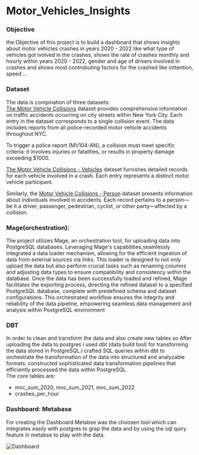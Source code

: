 # Motor_Vehicles_Insights

### Objective

the Objective of this project is to build a dashboard that shows insights about motor vehicles crashes in years 2020 - 2022 
like what type of vehicles got ivolved in the crashes, shows the rate of crashes monthly and hourly within years  2020 - 2022,
gender and age of drivers involved in crashes and shows most controbuting factors for the crashed like inttention, speed ...

### Dataset

The data is compination of three datasets:  
[The Motor Vehicle Collisions](https://data.cityofnewyork.us/Public-Safety/Motor-Vehicle-Collisions-Crashes/h9gi-nx95/about_data) dataset provides comprehensive information on traffic accidents occurring on city streets within New York City. Each entry in the dataset corresponds to a single collision event. The data includes reports from all police-recorded motor vehicle accidents throughout NYC.

To trigger a police report (MV104-AN), a collision must meet specific criteria: it involves injuries or fatalities, or results in property damage exceeding $1000.

[The Motor Vehicle Collisions - Vehicles](https://data.cityofnewyork.us/Public-Safety/Motor-Vehicle-Collisions-Vehicles/bm4k-52h4/about_data) dataset furnishes detailed records for each vehicle involved in a crash. Each entry represents a distinct motor vehicle participant.

Similarly, the [Motor Vehicle Collisions - Person](https://data.cityofnewyork.us/Public-Safety/Motor-Vehicle-Collisions-Person/f55k-p6yu) dataset presents information about individuals involved in accidents. Each record pertains to a person—be it a driver, passenger, pedestrian, cyclist, or other party—affected by a collision.

### Mage(orchestration): 

The project utilizes Mage, an orchestration tool, for uploading data into PostgreSQL databases. Leveraging Mage's capabilities,seamlessly integrated a data loader mechanism, allowing for the efficient ingestion of data from external sources via links. This loader is designed to not only upload the data but also perform crucial tasks such as renaming columns and adjusting data types to ensure compatibility and consistency within the database. Once the data has been successfully loaded and refined, Mage facilitates the exporting process, directing the refined dataset to a specified PostgreSQL database, complete with predefined schema and dataset configurations. This orchestrated workflow ensures the integrity and reliability of the data pipeline, empowering seamless data management and analysis within PostgreSQL environment

### DBT  

In order to clean and transform the data and also create new tables so After uploading the data to postgres i used dbt (data build tool) for transforming the data stored in PostgreSQL.i crafted SQL queries within dbt to orchestrate the transformation of the data into structured and analyzable formats. constructed sophisticated data transformation pipelines that efficiently processed the data within PostgreSQL.  
The core tables are:
- mvc_sum_2020, mvc_sum_2021, mvc_sum_2022
- crashes_per_hour

### Dashboard: Metabase  
For creating the Dashboard Metabse was the choosen tool which can integrates easily with postgres to grap the data and by using the sql quiry feature in metabse to play with the data.  

![Dashboard](https://github.com/FA3001/Motor_Vehicles_Analysis/assets/161286586/285e1fb6-3819-4dc8-aad4-3063110862b7)

